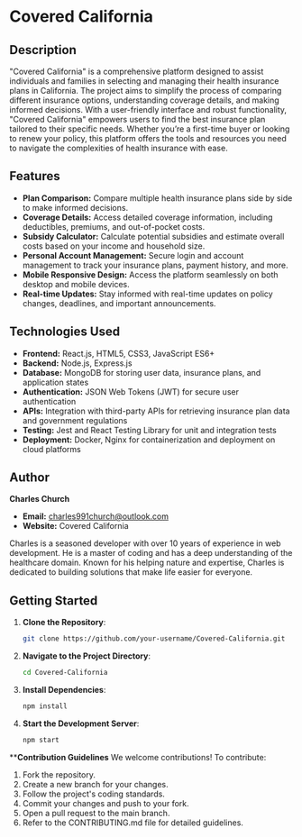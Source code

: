 # Covered California

## Description
"Covered California" is a comprehensive platform designed to assist individuals and families in selecting and managing their health insurance plans in California. The project aims to simplify the process of comparing different insurance options, understanding coverage details, and making informed decisions. With a user-friendly interface and robust functionality, "Covered California" empowers users to find the best insurance plan tailored to their specific needs. Whether you’re a first-time buyer or looking to renew your policy, this platform offers the tools and resources you need to navigate the complexities of health insurance with ease.

## Features
- **Plan Comparison:** Compare multiple health insurance plans side by side to make informed decisions.
- **Coverage Details:** Access detailed coverage information, including deductibles, premiums, and out-of-pocket costs.
- **Subsidy Calculator:** Calculate potential subsidies and estimate overall costs based on your income and household size.
- **Personal Account Management:** Secure login and account management to track your insurance plans, payment history, and more.
- **Mobile Responsive Design:** Access the platform seamlessly on both desktop and mobile devices.
- **Real-time Updates:** Stay informed with real-time updates on policy changes, deadlines, and important announcements.

## Technologies Used
- **Frontend:** React.js, HTML5, CSS3, JavaScript ES6+
- **Backend:** Node.js, Express.js
- **Database:** MongoDB for storing user data, insurance plans, and application states
- **Authentication:** JSON Web Tokens (JWT) for secure user authentication
- **APIs:** Integration with third-party APIs for retrieving insurance plan data and government regulations
- **Testing:** Jest and React Testing Library for unit and integration tests
- **Deployment:** Docker, Nginx for containerization and deployment on cloud platforms

## Author
**Charles Church**

- **Email:** [charles991church@outlook.com](mailto:charles991church@outlook.com)
- **Website:** Covered California

Charles is a seasoned developer with over 10 years of experience in web development. He is a master of coding and has a deep understanding of the healthcare domain. Known for his helping nature and expertise, Charles is dedicated to building solutions that make life easier for everyone.

## Getting Started

1. **Clone the Repository**:
   ```bash
   git clone https://github.com/your-username/Covered-California.git
2. **Navigate to the Project Directory**:
   ```bash
   cd Covered-California
3. **Install Dependencies**:
   ```bash
   npm install
4. **Start the Development Server**:
   ```bash
   npm start
****Contribution Guidelines**
We welcome contributions! To contribute:

1. Fork the repository.
2. Create a new branch for your changes.
3. Follow the project's coding standards.
4. Commit your changes and push to your fork.
5. Open a pull request to the main branch.
6. Refer to the CONTRIBUTING.md file for detailed guidelines.
   




  
